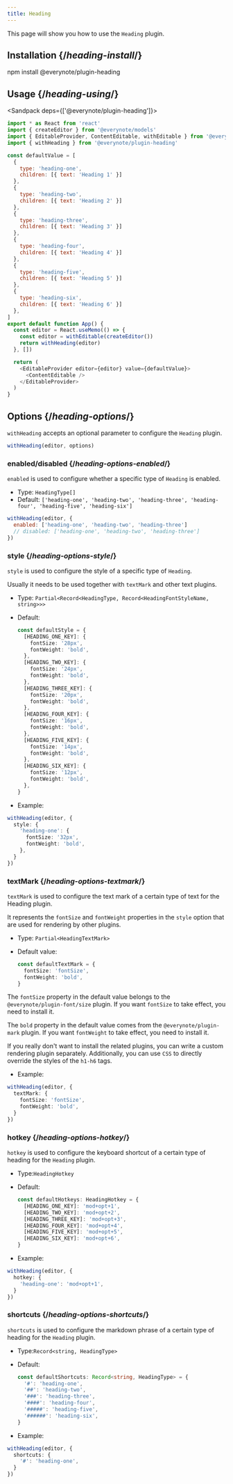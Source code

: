 ```yaml
---
title: Heading
---
```


<Intro>

This page will show you how to use the `Heading` plugin.

</Intro>

## Installation {/*heading-install*/}

<TerminalBlock>

npm install @everynote/plugin-heading

</TerminalBlock>

## Usage {/*heading-using*/}

<Sandpack deps={['@everynote/plugin-heading']}>

```js
import * as React from 'react'
import { createEditor } from '@everynote/models'
import { EditableProvider, ContentEditable, withEditable } from '@everynote/editor'
import { withHeading } from '@everynote/plugin-heading'

const defaultValue = [
  {
    type: 'heading-one',
    children: [{ text: 'Heading 1' }]
  },
  {
    type: 'heading-two',
    children: [{ text: 'Heading 2' }]
  },
  {
    type: 'heading-three',
    children: [{ text: 'Heading 3' }]
  },
  {
    type: 'heading-four',
    children: [{ text: 'Heading 4' }]
  },
  {
    type: 'heading-five',
    children: [{ text: 'Heading 5' }]
  },
  {
    type: 'heading-six',
    children: [{ text: 'Heading 6' }]
  },
]
export default function App() {
  const editor = React.useMemo(() => {
    const editor = withEditable(createEditor())
    return withHeading(editor)
  }, [])

  return (
    <EditableProvider editor={editor} value={defaultValue}>
      <ContentEditable />
    </EditableProvider>
  )
}

```

</Sandpack>

## Options {/*heading-options*/}

`withHeading` accepts an optional parameter to configure the `Heading` plugin.

```js
withHeading(editor, options)
```

### enabled/disabled {/*heading-options-enabled*/}

`enabled` is used to configure whether a specific type of `Heading` is enabled.

- Type: `HeadingType[]`
- Default: `['heading-one', 'heading-two', 'heading-three', 'heading-four', 'heading-five', 'heading-six']`

```js
withHeading(editor, {
  enabled: ['heading-one', 'heading-two', 'heading-three']
  // disabled: ['heading-one', 'heading-two', 'heading-three']
})
```

### style {/*heading-options-style*/}

`style` is used to configure the style of a specific type of `Heading`.

Usually it needs to be used together with `textMark` and other text plugins.

- Type: `Partial<Record<HeadingType, Record<HeadingFontStyleName, string>>>`
- Default:

  ```ts
  const defaultStyle = {
    [HEADING_ONE_KEY]: {
      fontSize: '28px',
      fontWeight: 'bold',
    },
    [HEADING_TWO_KEY]: {
      fontSize: '24px',
      fontWeight: 'bold',
    },
    [HEADING_THREE_KEY]: {
      fontSize: '20px',
      fontWeight: 'bold',
    },
    [HEADING_FOUR_KEY]: {
      fontSize: '16px',
      fontWeight: 'bold',
    },
    [HEADING_FIVE_KEY]: {
      fontSize: '14px',
      fontWeight: 'bold',
    },
    [HEADING_SIX_KEY]: {
      fontSize: '12px',
      fontWeight: 'bold',
    },
  }
  ```

- Example:

```ts
withHeading(editor, {
  style: {
    'heading-one': {
      fontSize: '32px',
      fontWeight: 'bold',
    },
  }
})
```

### textMark {/*heading-options-textmark*/}

`textMark` is used to configure the text mark of a certain type of text for the Heading plugin.

It represents the `fontSize` and `fontWeight` properties in the `style` option that are used for rendering by other plugins.

- Type: `Partial<HeadingTextMark>`
- Default value:

  ```ts
  const defaultTextMark = {
    fontSize: 'fontSize',
    fontWeight: 'bold',
  }
  ```

The `fontSize` property in the default value belongs to the `@everynote/plugin-font/size` plugin. If you want `fontSize` to take effect, you need to install it.

The `bold` property in the default value comes from the `@everynote/plugin-mark` plugin. If you want `fontWeight` to take effect, you need to install it.

If you really don't want to install the related plugins, you can write a custom rendering plugin separately. Additionally, you can use `CSS` to directly override the styles of the `h1-h6` tags.

- Example:

```ts
withHeading(editor, {
  textMark: {
    fontSize: 'fontSize',
    fontWeight: 'bold',
  }
})
```

### hotkey {/*heading-options-hotkey*/}

`hotkey` is used to configure the keyboard shortcut of a certain type of heading for the `Heading` plugin.

- Type:`HeadingHotkey`
- Default:

  ```ts
  const defaultHotkeys: HeadingHotkey = {
    [HEADING_ONE_KEY]: 'mod+opt+1',
    [HEADING_TWO_KEY]: 'mod+opt+2',
    [HEADING_THREE_KEY]: 'mod+opt+3',
    [HEADING_FOUR_KEY]: 'mod+opt+4',
    [HEADING_FIVE_KEY]: 'mod+opt+5',
    [HEADING_SIX_KEY]: 'mod+opt+6',
  }
  ```

- Example:

```ts
withHeading(editor, {
  hotkey: {
    'heading-one': 'mod+opt+1',
  }
})
```

### shortcuts {/*heading-options-shortcuts*/}

`shortcuts` is used to configure the markdown phrase of a certain type of heading for the `Heading` plugin.

- Type:`Record<string, HeadingType>`
- Default:

  ```ts
  const defaultShortcuts: Record<string, HeadingType> = {
    '#': 'heading-one',
    '##': 'heading-two',
    '###': 'heading-three',
    '####': 'heading-four',
    '#####': 'heading-five',
    '######': 'heading-six',
  }
  ```

- Example:

```ts
withHeading(editor, {
  shortcuts: {
    '#': 'heading-one',
  }
})
```
